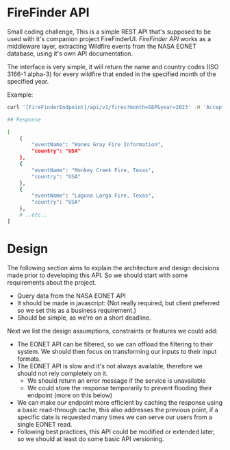 # FireFinder API

Small coding challenge, This is a simple REST API that's supposed to be used with it's companion project FireFinderUI. *FireFinder API* works as a middleware layer, extracting Wildfire events from the NASA EONET database, using it's own API documentation.

The interface is very simple, it will return the name and country codes (ISO 3166-1 alpha-3) for every wildfire that ended in the specified month of the specified year.

Example:
```bash
curl '[FireFinderEndpoint]/api/v1/fires?month=SEP&year=2023' -H 'Accept: application/json'

## Response

[
    {
        "eventName": "Wanes Gray Fire Information",
        "country": "USA"
    },
    {
        "eventName": "Monkey Creek Fire, Texas",
        "country": "USA"
    },
    {
        "eventName": "Laguna Larga Fire, Texas",
        "country": "USA"
    },
    # ..etc..
]

```

# Design

The following section aims to explain the architecture and design decisions made prior to developing this API. So we should start with some requirements about the project.

* Query data from the NASA EONET API
* It should be made in javascript: (Not really required, but client preferred so we set this as a business requirement.)
* Should be simple, as we're on a short deadline.

Next we list the design assumptions, constraints or features we could add:

* The EONET API can be filtered, so we can offload the filtering to their system. We should then focus on transforming our inputs to their input formats.
* The EONET API is slow and it's not always available, therefore we should not rely completely on it.
    - We should return an error message if the service is unavailable
    - We could store the response temporarily to prevent flooding their endpoint (more on this below)
* We can make _our_ endpoint more efficient by caching the response using a basic read-through cache, this also addresses the previous point, if a specific date is requested many times we can serve our users from a single EONET read. 
* Following best practices, this API could be modified or extended later, so we should at least do some basic API versioning.
